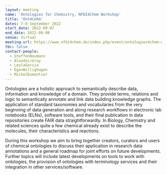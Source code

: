 ```yaml
---
layout: meeting
name: 'Ontologies for Chemistry, NFDI4Chem Workshop'
title: 'Ont4Cehm'
dates: 7-8 September 2022
start_date: 2022-09-07
end_date: 2022-09-08
venue: Virtual
meeting-url: https://www.nfdi4chem.de/index.php/event/ontologies4chem-workshop/
tbc: false
contact-people:
  - SteffenNeumann
  - AlasdairGray
  - LeylaGarcia
  - EgonWillighagen
  - MichelDumontier
---
```


Ontologies are a holistic approach to semantically describe data, information and knowledge of a domain. They provide terms, relations and logic to semantically annotate and link data building knowledge graphs. The application of standard taxonomies and vocabularies from the very beginning of data generation and along research workflows in electronic lab notebooks (ELNs), software tools, and their final publication in data repositories create FAIR data straightforwardly. In Biology, Chemistry and related sciences  quite a few chemical already exist to describe the molecules, their characteristics and reactions.

During this workshop we aim to bring together creators, curators and users of chemical ontologies to discuss their application in research data annotations and a general roadmap for joint efforts on future developments. Further topics will include latest developments on tools to work with ontologies, the provision of ontologies with terminology services and their integration in other services/software.
